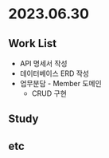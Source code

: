 # 2023.06.30

## Work List
* API 명세서 작성
* 데이터베이스 ERD 작성
* 업무분담 - Member 도메인
  * CRUD 구현
  

## Study

## etc
